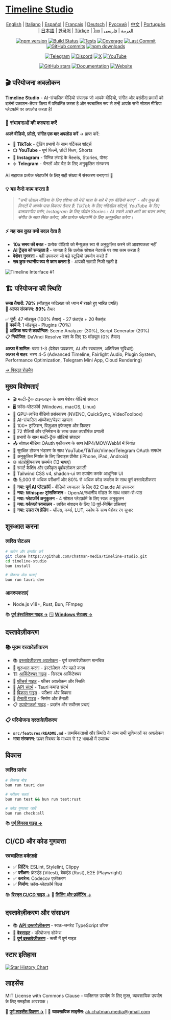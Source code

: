 # [Timeline Studio](https://chatman-media.github.io/timeline-studio/)

<div align="center">

[English](README.md) | [Italiano](README.it.md) | [Español](README.es.md) | [Français](README.fr.md) | [Deutsch](README.de.md) | [Русский](README.ru.md) | [中文](README.zh.md) | [Português](README.pt.md) | [日本語](README.ja.md) | [한국어](README.ko.md) | [Türkçe](README.tr.md) | [ไทย](README.th.md) | [العربية](README.ar.md) | [فارسی](README.fa.md)

[![npm version](https://img.shields.io/npm/v/timeline-studio.svg?style=flat-square)](https://www.npmjs.com/package/timeline-studio)
[![Build Status](https://img.shields.io/github/actions/workflow/status/chatman-media/timeline-studio/build.yml?style=flat-square&label=build)](https://github.com/chatman-media/timeline-studio/actions/workflows/build.yml)
[![Tests](https://img.shields.io/github/actions/workflow/status/chatman-media/timeline-studio/test-coverage.yml?style=flat-square&label=tests)](https://github.com/chatman-media/timeline-studio/actions/workflows/test-coverage.yml)
[![Coverage](https://img.shields.io/codecov/c/github/chatman-media/timeline-studio?style=flat-square&label=coverage)](https://codecov.io/gh/chatman-media/timeline-studio)
[![Last Commit](https://img.shields.io/github/last-commit/chatman-media/timeline-studio?style=flat-square&label=last%20commit)](https://github.com/chatman-media/timeline-studio/commits/main)
[![GitHub commits](https://img.shields.io/github/commit-activity/m/chatman-media/timeline-studio?style=flat-square&label=commits)](https://github.com/chatman-media/timeline-studio/graphs/commit-activity)
[![npm downloads](https://img.shields.io/npm/dm/timeline-studio?style=flat-square&label=downloads)](https://www.npmjs.com/package/timeline-studio)

[![Telegram](https://img.shields.io/badge/Join%20Group-Telegram-2CA5E0?style=for-the-badge&logo=telegram&logoColor=white)](https://t.me/timelinestudio)
[![Discord](https://img.shields.io/badge/Chat-on%20Discord-5865F2?style=for-the-badge&logo=discord&logoColor=white)](https://discord.gg/gwJUYxck)
[![X](https://img.shields.io/badge/Follow-@chatman-000000?style=for-the-badge&logo=x&logoColor=white)](https://x.com/chatman_media)
[![YouTube](https://img.shields.io/badge/Subscribe-YouTube-FF0000?style=for-the-badge&logo=youtube&logoColor=white)](https://www.youtube.com/@chatman-media)

[![GitHub stars](https://img.shields.io/github/stars/chatman-media/timeline-studio?style=for-the-badge)](https://github.com/chatman-media/timeline-studio/stargazers)
[![Documentation](https://img.shields.io/badge/read-docs-blue?style=for-the-badge)](https://chatman-media.github.io/timeline-studio/api-docs/)
[![Website](https://img.shields.io/badge/visit-website-brightgreen?style=for-the-badge&logo=globe&logoColor=white)](https://chatman-media.github.io/timeline-studio/)

</div>

## 🎬 परियोजना अवलोकन

**Timeline Studio** - AI-संचालित वीडियो संपादक जो आपके वीडियो, संगीत और पसंदीदा प्रभावों को दर्जनों प्रकाशन-तैयार क्लिप में परिवर्तित करता है और स्वचालित रूप से उन्हें आपके सभी सोशल मीडिया प्लेटफॉर्म पर अपलोड करता है!

### 🚀 संभावनाओं की कल्पना करें

**अपने वीडियो, फ़ोटो, संगीत एक बार अपलोड करें** → प्राप्त करें:
- 📱 **TikTok** - ट्रेंडिंग प्रभावों के साथ वर्टिकल शॉर्ट्स
- 📺 **YouTube** - पूर्ण फिल्में, छोटी क्लिप, Shorts
- 📸 **Instagram** - विभिन्न लंबाई के Reels, Stories, पोस्ट
- ✈️ **Telegram** - चैनलों और चैट के लिए अनुकूलित संस्करण

AI सहायक प्रत्येक प्लेटफॉर्म के लिए सही संख्या में संस्करण बनाएगा! 🤖

### 💡 यह कैसे काम करता है

> *"सभी सोशल मीडिया के लिए एशिया की मेरी यात्रा के बारे में एक वीडियो बनाएं" - और कुछ ही मिनटों में आपके पास विकल्प तैयार हैं: TikTok के लिए गतिशील शॉर्ट्स, YouTube के लिए वातावरणीय व्लॉग, Instagram के लिए जीवंत Stories। AI सबसे अच्छे क्षणों का चयन करेगा, संगीत के साथ सिंक करेगा, और प्रत्येक प्लेटफॉर्म के लिए अनुकूलित करेगा।*

### ⚡ यह सब कुछ क्यों बदल देता है

- **10x समय की बचत** - प्रत्येक वीडियो को मैन्युअल रूप से अनुकूलित करने की आवश्यकता नहीं
- **AI ट्रेंड्स को समझता है** - जानता है कि प्रत्येक सोशल नेटवर्क पर क्या काम करता है
- **पेशेवर गुणवत्ता** - वही उपकरण जो बड़े स्टूडियो उपयोग करते हैं
- **सब कुछ स्थानीय रूप से काम करता है** - आपकी सामग्री निजी रहती है

![Timeline Interface #1](/public/screen3.png)

## 🏗️ परियोजना की स्थिति

**समग्र तैयारी: 78%** (मॉड्यूल जटिलता को ध्यान में रखते हुए भारित प्रगति)  
**🎯 अल्फा संस्करण: 89%** तैयार

✅ **पूर्ण**: 47 मॉड्यूल (100% तैयार) - 27 फ्रंटएंड + 20 बैकएंड  
🔄 **कार्य में**: 1 मॉड्यूल - Plugins (70%)  
🔧 **आंशिक रूप से कार्यान्वित**: Scene Analyzer (30%), Script Generator (20%)  
📋 **नियोजित**: DaVinci Resolve स्तर के लिए 13 मॉड्यूल (0% तैयार)

**अल्फा में शामिल**: चरण 1-3 (पेशेवर उपकरण, AI और स्वचालन, अतिरिक्त सुविधाएं)  
**अल्फा से बाहर**: चरण 4-5 (Advanced Timeline, Fairlight Audio, Plugin System, Performance Optimization, Telegram Mini App, Cloud Rendering)

[→ विस्तृत रोडमैप](docs-ru/10-roadmap/README.md)

## मुख्य विशेषताएं

- 🎬 मल्टी-ट्रैक टाइमलाइन के साथ पेशेवर वीडियो संपादन
- 🖥️ क्रॉस-प्लेटफॉर्म (Windows, macOS, Linux)
- 🚀 GPU-त्वरित वीडियो प्रसंस्करण (NVENC, QuickSync, VideoToolbox)
- 🤖 AI-संचालित ऑब्जेक्ट/चेहरा पहचान
- 🎨 100+ ट्रांज़िशन, विज़ुअल इफेक्ट्स और फिल्टर
- 📝 72 शैलियों और एनिमेशन के साथ उन्नत उपशीर्षक प्रणाली
- 🎵 प्रभावों के साथ मल्टी-ट्रैक ऑडियो संपादन
- 📤 सोशल मीडिया OAuth एकीकरण के साथ MP4/MOV/WebM में निर्यात
- 🔐 सुरक्षित टोकन भंडारण के साथ YouTube/TikTok/Vimeo/Telegram OAuth समर्थन
- 📱 अनुकूलित निर्यात के लिए डिवाइस प्रीसेट (iPhone, iPad, Android)
- 🌐 अंतर्राष्ट्रीयकरण समर्थन (13 भाषाएं)
- 💾 स्मार्ट कैशिंग और एकीकृत पूर्वावलोकन प्रणाली
- 🎨 Tailwind CSS v4, shadcn-ui का उपयोग करके आधुनिक UI
- 📚 5,000 से अधिक परीक्षणों और 80% से अधिक कोड कवरेज के साथ पूर्ण दस्तावेज़ीकरण
- 🧠 **नया: पूर्ण AI प्लेटफ़ॉर्म** - वीडियो स्वचालन के लिए 82 Claude AI उपकरण
- 🎤 **नया: Whisper ट्रांसक्रिप्शन** - OpenAI/स्थानीय मॉडल के साथ भाषण-से-पाठ
- 📱 **नया: प्लेटफ़ॉर्म अनुकूलन** - 4 सोशल प्लेटफ़ॉर्म के लिए स्वतः अनुकूलन
- 🤖 **नया: वर्कफ़्लो स्वचालन** - त्वरित संपादन के लिए 10 पूर्व-निर्मित प्रक्रियाएं
- 🎨 **नया: उन्नत रंग ग्रेडिंग** - व्हील्स, कर्व्स, LUT, स्कोप के साथ पेशेवर रंग सुधार

## शुरुआत करना

### त्वरित सेटअप

```bash
# क्लोन और इंस्टॉल करें
git clone https://github.com/chatman-media/timeline-studio.git
cd timeline-studio
bun install

# विकास मोड चलाएं
bun run tauri dev
```

### आवश्यकताएं
- Node.js v18+, Rust, Bun, FFmpeg

📚 **[पूर्ण इंस्टॉलेशन गाइड →](docs-ru/01-getting-started/README.md)**
🪟 **[Windows सेटअप →](docs-ru/06-deployment/platforms/windows-build.md)**

## दस्तावेज़ीकरण

### 📚 मुख्य दस्तावेज़ीकरण

- 📚 [दस्तावेज़ीकरण अवलोकन](docs-ru/README.md) - पूर्ण दस्तावेज़ीकरण मानचित्र
- 🚀 [शुरुआत करना](docs-ru/01-getting-started/README.md) - इंस्टॉलेशन और पहले कदम
- 🏗️ [आर्किटेक्चर गाइड](docs-ru/02-architecture/README.md) - सिस्टम आर्किटेक्चर
- 🎯 [फीचर्स गाइड](docs-ru/03-features/README.md) - फीचर अवलोकन और स्थिति
- 📡 [API संदर्भ](docs-ru/04-api-reference/README.md) - Tauri कमांड संदर्भ
- 🧪 [विकास गाइड](docs-ru/05-development/README.md) - परीक्षण और विकास
- 🚀 [तैनाती गाइड](docs-ru/06-deployment/README.md) - निर्माण और तैनाती
- 📋 [उपयोगकर्ता गाइड](docs-ru/07-guides/README.md) - प्रदर्शन और सर्वोत्तम प्रथाएं

### 📋 परियोजना दस्तावेज़ीकरण

- **`src/features/README.md`** - प्राथमिकताओं और स्थिति के साथ सभी सुविधाओं का अवलोकन
- **भाषा संस्करण**: ऊपर स्विचर के माध्यम से 12 भाषाओं में उपलब्ध

## विकास

### त्वरित प्रारंभ

```bash
# विकास मोड
bun run tauri dev

# परीक्षण चलाएं
bun run test && bun run test:rust

# कोड गुणवत्ता जांचें
bun run check:all
```

📚 **[पूर्ण विकास गाइड →](docs-ru/05-development/README.md)**

## CI/CD और कोड गुणवत्ता

### स्वचालित वर्कफ़्लो
- ✅ **लिंटिंग**: ESLint, Stylelint, Clippy
- ✅ **परीक्षण**: फ्रंटएंड (Vitest), बैकएंड (Rust), E2E (Playwright)
- ✅ **कवरेज**: Codecov एकीकरण
- ✅ **निर्माण**: क्रॉस-प्लेटफ़ॉर्म बिल्ड

📚 **[विस्तृत CI/CD गाइड →](docs-ru/06-deployment/README.md)**
🔧 **[लिंटिंग और फ़ॉर्मेटिंग →](docs-ru/05-development/linting-and-formatting.md)**

## दस्तावेज़ीकरण और संसाधन

- 📚 [**API दस्तावेज़ीकरण**](https://chatman-media.github.io/timeline-studio/api-docs/) - स्वतः-जनरेट TypeScript डॉक्स
- 🚀 [**वेबसाइट**](https://chatman-media.github.io/timeline-studio/) - परियोजना शोकेस
- 📖 [**पूर्ण दस्तावेज़ीकरण**](docs-ru/README.md) - रूसी में पूर्ण गाइड

## स्टार इतिहास
<a href="https://www.star-history.com/#chatman-media/timeline-studio&Date">
 <picture>
   <source media="(prefers-color-scheme: dark)" srcset="https://api.star-history.com/svg?repos=chatman-media/timeline-studio&type=Date&theme=dark" />
   <source media="(prefers-color-scheme: light)" srcset="https://api.star-history.com/svg?repos=chatman-media/timeline-studio&type=Date" />
   <img alt="Star History Chart" src="https://api.star-history.com/svg?repos=chatman-media/timeline-studio&type=Date" />
 </picture>
</a>

## लाइसेंस

MIT License with Commons Clause - व्यक्तिगत उपयोग के लिए मुफ्त, व्यावसायिक उपयोग के लिए समझौता आवश्यक।

📄 **[पूर्ण लाइसेंस विवरण →](docs-ru/10-legal/license.md)** | 📧 **व्यावसायिक लाइसेंस**: ak.chatman.media@gmail.com